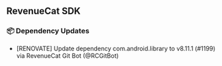 ## RevenueCat SDK
### 📦 Dependency Updates
* [RENOVATE] Update dependency com.android.library to v8.11.1 (#1199) via RevenueCat Git Bot (@RCGitBot)
